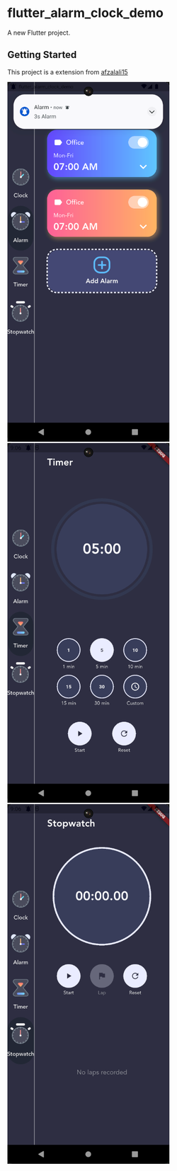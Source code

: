 # flutter_alarm_clock_demo

A new Flutter project.

## Getting Started

This project is a extension from [afzalali15](https://github.com/afzalali15/flutter_alarm_clock)

![flutter_alarm](https://github.com/SAMMYBOOOOM/flutter_alarm_clock/blob/master/images/flutter_alarm.png)
![flutter_timer](https://github.com/SAMMYBOOOOM/flutter_alarm_clock/blob/master/images/flutter_alarm_timer.png)
![flutter_stopwatch](https://github.com/SAMMYBOOOOM/flutter_alarm_clock/blob/master/images/flutter_alarm_stopwatch.png)
